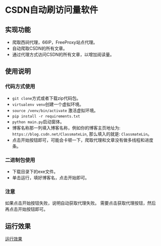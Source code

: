 # CSDN自动刷访问量软件

## 实现功能
- 爬取西祠代理，66IP，FreeProxy站点代理。
- 自动爬取CSDN的所有文章。
- 通过代理方式访问CSDN的所有文章，以增加阅读量。


## 使用说明

### 代码方式使用
- `git clone`方式或者下载zip代码包。
- `virtualenv venv`创建一个虚拟环境。
- `source /venv/bin/activate` 激活虚拟环境。
- `pip install -r requirements.txt`
- `python main.py`启动窗体。
- 博客名称那一列填入博客名称，例如你的博客主页地址为: `https://blog.csdn.net/ClassmateLin`,
那么填入的就是: `ClassmateLin`。
- 点击开始按钮即可，可能会卡顿一下，爬取代理和文章没有做多线程和进度条。

### 二进制包使用

- 下载目录下的exe文件。
- 单击运行，填好博客名，点击开始即可。


### 注意

如果点击开始按钮失败，说明自动获取代理失败。
需要点击获取代理按钮，然后再点击开始按钮即可。


## 运行效果

[运行效果](./effect.png)


